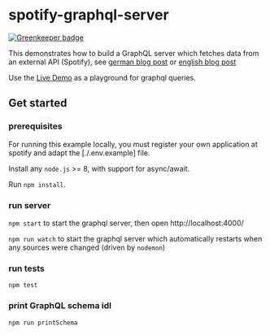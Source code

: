 # spotify-graphql-server

[![Greenkeeper badge](https://badges.greenkeeper.io/lowsky/spotify-graphql-server.svg)](https://greenkeeper.io/)

This demonstrates how to build a GraphQL server which fetches data from an external API (Spotify),
see [german blog post](https://blog.codecentric.de/2017/09/graphql-mit-spotify-teil-1-server) or
 [english blog post](https://blog.codecentric.de/en/2017/01/lets-build-spotify-graphql-server)

Use the [Live Demo](https://spotify-graphql-server.herokuapp.com/) as a playground for graphql queries.

## Get started

### prerequisites

For running this example locally, you must 
register your own application at spotify and 
adapt the [./.env.example] file.

Install any `node.js` >= 8, with support for async/await.

Run `npm install`. 

### run server

`npm start` to start the graphql server, then open http://localhost:4000/

`npm run watch` to start the graphql server which automatically restarts when any sources were changed (driven by `nodemon`)

### run tests

`npm test`

### print GraphQL schema idl

`npm run printSchema`
